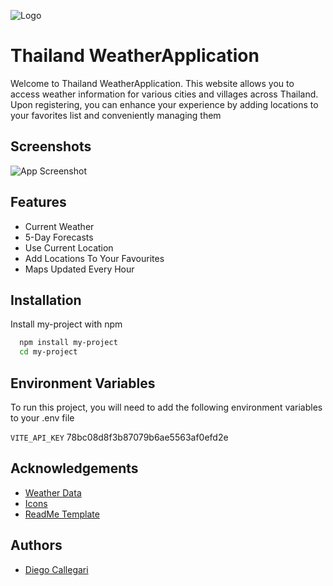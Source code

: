 
![Logo](https://dev-to-uploads.s3.amazonaws.com/uploads/articles/th5xamgrr6se0x5ro4g6.png)


# Thailand WeatherApplication

Welcome to Thailand WeatherApplication. This website allows you to access weather information for various cities and villages across Thailand. Upon registering, you can enhance your experience by adding locations to your favorites list and conveniently managing them


## Screenshots

![App Screenshot](https://via.placeholder.com/468x300?text=App+Screenshot+Here)


## Features

- Current Weather
- 5-Day Forecasts
- Use Current Location
- Add Locations To Your Favourites
- Maps Updated Every Hour


## Installation

Install my-project with npm

```bash
  npm install my-project
  cd my-project
```
    
## Environment Variables

To run this project, you will need to add the following environment variables to your .env file

`VITE_API_KEY` 78bc08d8f3b87079b6ae5563af0efd2e



## Acknowledgements

 - [Weather Data](https://openweathermap.org/)
 - [Icons](https://fontawesome.com/)
 - [ReadMe Template](https://readme.so/)


## Authors

- [Diego Callegari](https://github.com/diegocallegari96)

